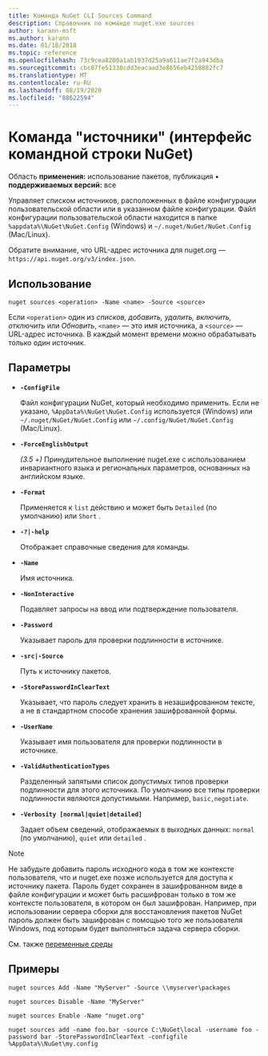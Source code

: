 ```yaml
---
title: Команда NuGet CLI Sources Command
description: Справочник по команде nuget.exe sources
author: karann-msft
ms.author: karann
ms.date: 01/18/2018
ms.topic: reference
ms.openlocfilehash: 73c9cea8200a1ab1937d25a9a611ae7f2a943dba
ms.sourcegitcommit: cbc87fe51330cdd3eacaad3e8656eb4258882fc7
ms.translationtype: MT
ms.contentlocale: ru-RU
ms.lasthandoff: 08/19/2020
ms.locfileid: "88622594"
---
```

# <a name="sources-command-nuget-cli"></a>Команда "источники" (интерфейс командной строки NuGet)

Область **применения:** использование пакетов, публикация &bullet; **поддерживаемых версий:** все

Управляет списком источников, расположенных в файле конфигурации пользовательской области или в указанном файле конфигурации. Файл конфигурации пользовательской области находится в папке `%appdata%\NuGet\NuGet.Config` (Windows) и `~/.nuget/NuGet/NuGet.Config` (Mac/Linux).

Обратите внимание, что URL-адрес источника для nuget.org — `https://api.nuget.org/v3/index.json`.

## <a name="usage"></a>Использование

```cli
nuget sources <operation> -Name <name> -Source <source>
```

Если `<operation>` один из *списков, добавить, удалить, включить, отключить* или *Обновить*, `<name>` — это имя источника, а `<source>` — URL-адрес источника. В каждый момент времени можно обрабатывать только один источник.

## <a name="options"></a>Параметры

- **`-ConfigFile`**

  Файл конфигурации NuGet, который необходимо применить. Если не указано, `%AppData%\NuGet\NuGet.Config` используется (Windows) или `~/.nuget/NuGet/NuGet.Config` или `~/.config/NuGet/NuGet.Config` (Mac/Linux).

- **`-ForceEnglishOutput`**

  *(3.5 +)* Принудительное выполнение nuget.exe с использованием инвариантного языка и региональных параметров, основанных на английском языке.

- **`-Format`**

  Применяется к `list` действию и может быть `Detailed` (по умолчанию) или `Short` .

- **`-?|-help`**

  Отображает справочные сведения для команды.

- **`-Name`**

  Имя источника.

- **`-NonInteractive`**

  Подавляет запросы на ввод или подтверждение пользователя.

- **`-Password`**

  Указывает пароль для проверки подлинности в источнике.

- **`-src|-Source`**

  Путь к источнику пакетов.

- **`-StorePasswordInClearText`**

  Указывает, что пароль следует хранить в незашифрованном тексте, а не в стандартном способе хранения зашифрованной формы.

- **`-UserName`**

  Указывает имя пользователя для проверки подлинности в источнике.

- **`-ValidAuthenticationTypes`**

  Разделенный запятыми список допустимых типов проверки подлинности для этого источника. По умолчанию все типы проверки подлинности являются допустимыми. Например, `basic,negotiate`.

- **`-Verbosity [normal|quiet|detailed]`**

  Задает объем сведений, отображаемых в выходных данных: `normal` (по умолчанию), `quiet` или `detailed` .

> [!Note]
> Не забудьте добавить пароль исходного кода в том же контексте пользователя, что и nuget.exe позже используется для доступа к источнику пакета. Пароль будет сохранен в зашифрованном виде в файле конфигурации и может быть расшифрован только в том же контексте пользователя, в котором он был зашифрован. Например, при использовании сервера сборки для восстановления пакетов NuGet пароль должен быть зашифрован с помощью того же пользователя Windows, под которым будет выполняться задача сервера сборки.

См. также [переменные среды](cli-ref-environment-variables.md)

## <a name="examples"></a>Примеры

```cli
nuget sources Add -Name "MyServer" -Source \\myserver\packages

nuget sources Disable -Name "MyServer"

nuget sources Enable -Name "nuget.org"

nuget sources add -name foo.bar -source C:\NuGet\local -username foo -password bar -StorePasswordInClearText -configfile %AppData%\NuGet\my.config
```
